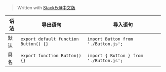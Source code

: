 


> Written with [StackEdit中文版](https://stackedit.cn/).

| 语法 | 导出语句 | 导入语句 |
|--|--|--|
| 默认 | `export default function Button() {}` | `import Button from './Button.js';` |
| 具名 | `export function Button() {}` | `import { Button } from './Button.js';` |


<!--stackedit_data:
eyJoaXN0b3J5IjpbMTY4ODQ3ODc1MV19
-->